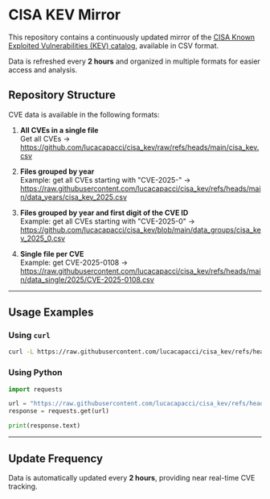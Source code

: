 # CISA KEV Mirror

This repository contains a continuously updated mirror of the [CISA Known Exploited Vulnerabilities (KEV) catalog](https://www.cisa.gov/known-exploited-vulnerabilities-catalog), available in CSV format.

Data is refreshed every **2 hours** and organized in multiple formats for easier access and analysis.

## Repository Structure

CVE data is available in the following formats:

1. **All CVEs in a single file**  
   Get all CVEs &rarr; https://github.com/lucacapacci/cisa_kev/raw/refs/heads/main/cisa_kev.csv
   

3. **Files grouped by year**  
   Example: get all CVEs starting with "CVE-2025-" &rarr;
https://raw.githubusercontent.com/lucacapacci/cisa_kev/refs/heads/main/data_years/cisa_kev_2025.csv

4. **Files grouped by year and first digit of the CVE ID**  
   Example: get all CVEs starting with "CVE-2025-0" &rarr; https://github.com/lucacapacci/cisa_kev/blob/main/data_groups/cisa_kev_2025_0.csv

5. **Single file per CVE**  
   Example: get CVE-2025-0108 &rarr;
   https://raw.githubusercontent.com/lucacapacci/cisa_kev/refs/heads/main/data_single/2025/CVE-2025-0108.csv

---

## Usage Examples

### Using `curl`

```bash
curl -L https://raw.githubusercontent.com/lucacapacci/cisa_kev/refs/heads/main/data_single/2025/CVE-2025-0108.csv
```

### Using Python

```python
import requests

url = "https://raw.githubusercontent.com/lucacapacci/cisa_kev/refs/heads/main/data_single/2025/CVE-2025-0108.csv"
response = requests.get(url)

print(response.text)
```

---

## Update Frequency

Data is automatically updated every **2 hours**, providing near real-time CVE tracking.
